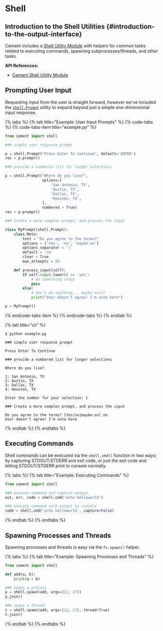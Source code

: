 # Shell

## Introduction to the Shell Utilities {#introduction-to-the-output-interface}

Cement includes a [Shell Utility Module](https://cement.readthedocs.io/en/2.99/api/utils/shell/) with helpers for common tasks related to executing commands, spawning subprocesses/threads, and other tasks.

**API References:**

* [Cement Shell Utility Module](https://cement.readthedocs.io/en/2.99/api/utils/shell/)

## Prompting User Input

Requesting input from the user is straight forward, however we've included the [`shell.Prompt`](https://cement.readthedocs.io/en/2.99/api/utils/shell/#cement.utils.shell.Prompt) utility to expand beyond just a simple one-dimensional input response.

{% tabs %}
{% tab title="Example: User Input Prompts" %}
{% code-tabs %}
{% code-tabs-item title="example.py" %}
```python
from cement import shell

### simple user response prompt

p = shell.Prompt("Press Enter To Continue", default='ENTER')
res = p.prompt()

### provide a numbered list for longer selections

p = shell.Prompt("Where do you live?",
                 options=[
                     'San Antonio, TX',
                     'Austin, TX',
                     'Dallas, TX',
                     'Houston, TX',
                 ],
                 numbered = True)
res = p.prompt()

### Create a more complex prompt, and process the input

class MyPrompt(shell.Prompt):
    class Meta:
        text = "Do you agree to the terms?"
        options = ['Yes', 'no', 'maybe-so']
        options_separator = '|'
        default = 'no'
        clear = True
        max_attempts = 99

    def process_input(self):
        if self.input.lower() == 'yes':
            # do something crazy
            pass
        else:
            # don't do anything... maybe exit?
            print("User doesn't agree! I'm outa here")

p = MyPrompt()
```
{% endcode-tabs-item %}
{% endcode-tabs %}
{% endtab %}

{% tab title="cli" %}
```text
$ python example.py

### simple user response prompt

Press Enter To Continue

### provide a numbered list for longer selections

Where do you live?

1: San Antonio, TX
2: Austin, TX
3: Dallas, TX
4: Houston, TX

Enter the number for your selection: 1

### Create a more complex prompt, and process the input

Do you agree to the terms? [Yes|no|maybe-so] no
User doesn't agree! I'm outa here
```
{% endtab %}
{% endtabs %}

## Executing Commands

Shell commands can be executed via the `shell.cmd()` function in two ways; by capturing STDOUT/STDERR and exit code, or just the exit code and letting STDOUT/STDERR print to console normally.

{% tabs %}
{% tab title="Example: Executing Commands" %}
```python
from cement import shell

### execute command and capture output
out, err, code = shell.cmd('echo helloworld')

### execute command with output to console
code = shell.cmd('echo helloworld', capture=False)
```
{% endtab %}
{% endtabs %}

## Spawning Processes and Threads

Spawning processes and threads is easy via the `fs.spawn()` helper.

{% tabs %}
{% tab title="Example: Spawning Processes and Threads" %}
```python
from cement import shell

def add(a, b):
    print(a + b)

### spawn a process
p = shell.spawn(add, args=(12, 27))
p.join()

### spawn a thread
t = shell.spawn(add, args=(12, 27), thread=True)
t.join()
```
{% endtab %}
{% endtabs %}


